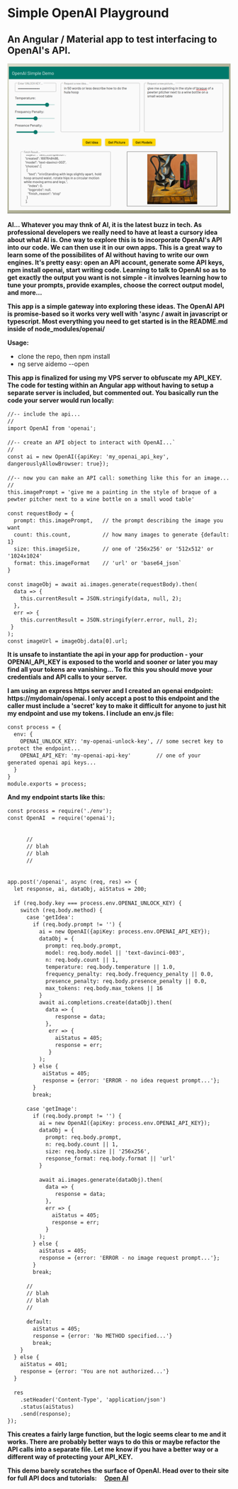 # Simple OpenAI Playground

## An Angular / Material app to test interfacing to OpenAI's API.

![the app...](src/assets/aidemo.png)

**AI... Whatever you may thnk of AI, it is the latest buzz in tech. As professional developers we really need to have at least a cursory idea about what AI is. One way to explore this is to incorporate OpenAI's API into our code. We can then use it in our own apps. This is a great way to learn some of the possibilites of AI without having to write our own engines. It's pretty easy: open an API account, generate some API keys, npm install openai, start writing code. Learning to talk to OpenAI so as to get exactly the output you want is not simple - it involves learning how to tune your prompts, provide examples, choose the correct output model, and more...**

**This app is a simple gateway into exploring these ideas. The OpenAI API is promise-based so it works very well with 'async / await in javascript or typescript. Most everything you need to get started is in the README.md inside of node_modules/openai/**

**Usage:**

- clone the repo, then npm install
- ng serve aidemo --open

**This app is finalized for using my VPS server to obfuscate my API_KEY. The code for testing within an Angular app without having to setup a separate server is included, but commented out. You basically run the code your server would run locally:**

```
//-- include the api...
//
import OpenAI from 'openai';

//-- create an API object to interact with OpenAI...`
//
const ai = new OpenAI({apiKey: 'my_openai_api_key', dangerouslyAllowBrowser: true});

//-- now you can make an API call: something like this for an image...
//
this.imagePrompt = 'give me a painting in the style of braque of a pewter pitcher next to a wine bottle on a small wood table'

const requestBody = {
  prompt: this.imagePrompt,   // the prompt describing the image you want
  count: this.count,          // how many images to generate {default: 1}
  size: this.imageSize,       // one of '256x256' or '512x512' or '1024x1024'
  format: this.imageFormat    // 'url' or 'base64_json`
}

const imageObj = await ai.images.generate(requestBody).then(
  data => {
    this.currentResult = JSON.stringify(data, null, 2);
  },
  err => {
    this.currentResult = JSON.stringify(err.error, null, 2);
 }
);
const imageUrl = imageObj.data[0].url;
```

**It is unsafe to instantiate the api in your app for production - your OPENAI_API_KEY is exposed to the world and sooner or later you may find all your tokens are vanishing... To fix this you should move your credentials and API calls to your server.**

**I am using an express https server and I created an openai endpoint: https://mydomain/openai. I only accept a post to this endpoint and the caller must include a 'secret' key to make it difficult for anyone to just hit my endpoint and use my tokens. I include an env.js file:**

```
const process = {
  env: {
    OPENAI_UNLOCK_KEY: 'my-openai-unlock-key', // some secret key to protect the endpoint...
    OPENAI_API_KEY: 'my-openai-api-key'        // one of your generated openai api keys...
  }
}
module.exports = process;
```

**And my endpoint starts like this:**

```
const process = require('./env');
const OpenAI  = require('openai');


      //
      // blah
      // blah
      //


app.post('/openai', async (req, res) => {
  let response, ai, dataObj, aiStatus = 200;
  
  if (req.body.key === process.env.OPENAI_UNLOCK_KEY) {
    switch (req.body.method) {
      case 'getIdea':
        if (req.body.prompt != '') {
          ai = new OpenAI({apiKey: process.env.OPENAI_API_KEY});
          dataObj = {
            prompt: req.body.prompt,
            model: req.body.model || 'text-davinci-003',
            n: req.body.count || 1,
            temperature: req.body.temperature || 1.0,
            frequency_penalty: req.body.frequency_penalty || 0.0,
            presence_penalty: req.body.presence_penalty || 0.0,
            max_tokens: req.body.max_tokens || 16
          }
          await ai.completions.create(dataObj).then(
            data => {
               response = data;
            },
             err => {
               aiStatus = 405;
               response = err;
             }
          );
        } else {
           aiStatus = 405;
           response = {error: 'ERROR - no idea request prompt...'};
        }
        break;

      case 'getImage':
        if (req.body.prompt != '') {
          ai = new OpenAI({apiKey: process.env.OPENAI_API_KEY});
          dataObj = {
            prompt: req.body.prompt,
            n: req.body.count || 1,
            size: req.body.size || '256x256',
            response_format: req.body.format || 'url'
          }
                
          await ai.images.generate(dataObj).then(
            data => {
               response = data;
            },
            err => {
              aiStatus = 405;
              response = err;
            }
          );
        } else {
          aiStatus = 405;
          response = {error: 'ERROR - no image request prompt...'};
        }
        break;

      //
      // blah
      // blah
      //

      default:
        aiStatus = 405;
        response = {error: 'No METHOD specified...'}
        break;
    }
  } else {
    aiStatus = 401;
    response = {error: 'You are not authorized...'}
  }
      
  res
    .setHeader('Content-Type', 'application/json')
    .status(aiStatus)
    .send(response);
});
```
**This creates a fairly large function, but the logic seems clear to me and it works. There are probably better ways to do this or maybe refactor the API calls into a separate file. Let me know if you have a better way or a different way of protecting your API_KEY.**

**This demo barely scratches the surface of OpenAI. Head over to their site for full API docs and tutorials:&nbsp;&nbsp;&nbsp;&nbsp;&nbsp;[Open AI](https://openai.com)**
